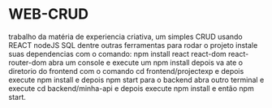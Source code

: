 # WEB-CRUD
trabalho da matéria de experiencia criativa, um simples CRUD usando REACT nodeJS SQL dentre outras ferramentas
para rodar o projeto instale suas dependencias com o comando: npm install react react-dom react-router-dom
abra um console e execute um npm install
depois va ate o diretorio do frontend com o comando cd frontend/projectexp e depois execute npm install e depois npm start
para o backend abra outro terminal e execute cd backend/minha-api e depois execute npm install e então npm start.
